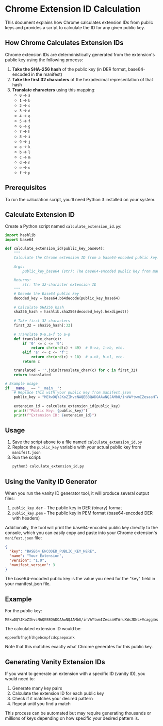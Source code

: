 # Chrome Extension ID Calculation

This document explains how Chrome calculates extension IDs from public keys and provides a script to calculate the ID for any given public key.

## How Chrome Calculates Extension IDs

Chrome extension IDs are deterministically generated from the extension's public key using the following process:

1. **Take the SHA-256 hash** of the public key (in DER format, base64-encoded in the manifest)
2. **Take the first 32 characters** of the hexadecimal representation of that hash
3. **Translate characters** using this mapping:
   - `0` → `a`
   - `1` → `b`
   - `2` → `c`
   - `3` → `d`
   - `4` → `e`
   - `5` → `f`
   - `6` → `g`
   - `7` → `h`
   - `8` → `i`
   - `9` → `j`
   - `a` → `k`
   - `b` → `l`
   - `c` → `m`
   - `d` → `n`
   - `e` → `o`
   - `f` → `p`

## Prerequisites

To run the calculation script, you'll need Python 3 installed on your system.

## Calculate Extension ID

Create a Python script named `calculate_extension_id.py`:

```python
import hashlib
import base64

def calculate_extension_id(public_key_base64):
    """
    Calculate the Chrome extension ID from a base64-encoded public key.
    
    Args:
        public_key_base64 (str): The base64-encoded public key from manifest.json
        
    Returns:
        str: The 32-character extension ID
    """
    # Decode the Base64 public key
    decoded_key = base64.b64decode(public_key_base64)
    
    # Calculate SHA256 hash
    sha256_hash = hashlib.sha256(decoded_key).hexdigest()
    
    # Take first 32 characters
    first_32 = sha256_hash[:32]
    
    # Translate 0-9,a-f to a-p
    def translate_char(c):
        if '0' <= c <= '9':
            return chr(ord(c) + 49)  # 0->a, 1->b, etc.
        elif 'a' <= c <= 'f':
            return chr(ord(c) + 10)  # a->k, b->l, etc.
        return c

    translated = ''.join(translate_char(c) for c in first_32)
    return translated

# Example usage
if __name__ == "__main__":
    # Replace this with your public key from manifest.json
    public_key = "MEkwDQYJKoZIhvcNAQEBBQADOAAwNQJAMbU/inVAYtwmIZesaaHTAruXWsJDNL+Vcagg4eaUD/XesUvWd5Xjdv4Vj2NnC9u2vlcXEvOiYs2DZG+80CipxQIDAQAB"
    
    extension_id = calculate_extension_id(public_key)
    print(f"Public Key: {public_key}")
    print(f"Extension ID: {extension_id}")
```

## Usage

1. Save the script above to a file named `calculate_extension_id.py`
2. Replace the `public_key` variable with your actual public key from `manifest.json`
3. Run the script:
   ```bash
   python3 calculate_extension_id.py
   ```

## Using the Vanity ID Generator

When you run the vanity ID generator tool, it will produce several output files:

1. `public_key.der` - The public key in DER (binary) format
2. `public_key.pem` - The public key in PEM format (base64-encoded DER with headers)

Additionally, the tool will print the base64-encoded public key directly to the console, which you can easily copy and paste into your Chrome extension's `manifest.json` file:

```json
{
  "key": "BASE64_ENCODED_PUBLIC_KEY_HERE",
  "name": "Your Extension",
  "version": "1.0",
  "manifest_version": 3
}
```

The base64-encoded public key is the value you need for the "key" field in your manifest.json file.

## Example

For the public key:
```
MEkwDQYJKoZIhvcNAQEBBQADOAAwNQJAMbU/inVAYtwmIZesaaHTAruXWsJDNL+Vcagg4eaUD/XesUvWd5Xjdv4Vj2NnC9u2vlcXEvOiYs2DZG+80CipxQIDAQAB
```

The calculated extension ID would be:
```
eppeofbfhpjhlhgebcmpfcdcpaepoink
```

Note that this matches exactly what Chrome generates for this public key.

## Generating Vanity Extension IDs

If you want to generate an extension with a specific ID (vanity ID), you would need to:

1. Generate many key pairs
2. Calculate the extension ID for each public key
3. Check if it matches your desired pattern
4. Repeat until you find a match

This process can be automated but may require generating thousands or millions of keys depending on how specific your desired pattern is.